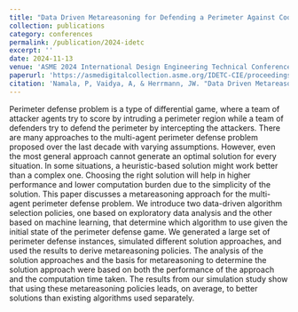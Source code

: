 ```yaml
---
title: "Data Driven Metareasoning for Defending a Perimeter Against Cooperative Intrusion"
collection: publications
category: conferences
permalink: /publication/2024-idetc
excerpt: ''
date: 2024-11-13
venue: 'ASME 2024 International Design Engineering Technical Conferences and Computers and Information in Engineering Conference, Washington, DC, USA'
paperurl: 'https://asmedigitalcollection.asme.org/IDETC-CIE/proceedings-abstract/IDETC-CIE2024/88353/1208803'
citation: 'Namala, P, Vaidya, A, & Herrmann, JW. "Data Driven Metareasoning for Defending a Perimeter Against Cooperative Intrusion." Proceedings of the ASME 2024 International Design Engineering Technical Conferences and Computers and Information in Engineering Conference. Volume 2B: 44th Computers and Information in Engineering Conference (CIE). Washington, DC, USA. August 25–28, 2024. V02BT02A039. ASME. https://doi.org/10.1115/DETC2024-143159'
---
```


Perimeter defense problem is a type of differential game, where a team of attacker agents try to score by intruding a perimeter region while a team of defenders try to defend the perimeter by intercepting the attackers. There are many approaches to the multi-agent perimeter defense problem proposed over the last decade with varying assumptions. However, even the most general approach cannot generate an optimal solution for every situation. In some situations, a heuristic-based solution might work better than a complex one. Choosing the right solution will help in higher performance and lower computation burden due to the simplicity of the solution. This paper discusses a metareasoning approach for the multi-agent perimeter defense problem. We introduce two data-driven algorithm selection policies, one based on exploratory data analysis and the other based on machine learning, that determine which algorithm to use given the initial state of the perimeter defense game. We generated a large set of perimeter defense instances, simulated different solution approaches, and used the results to derive metareasoning policies. The analysis of the solution approaches and the basis for metareasoning to determine the solution approach were based on both the performance of the approach and the computation time taken. The results from our simulation study show that using these metareasoning policies leads, on average, to better solutions than existing algorithms used separately.